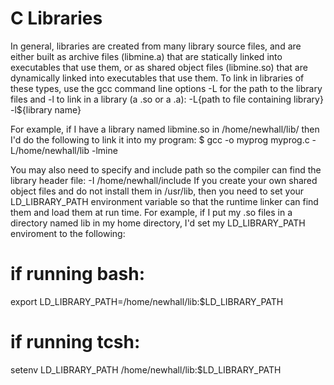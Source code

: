 # C Libraries

In general, libraries are created from many library source files, and are either built as archive files (libmine.a) that are statically linked into executables that use them, or as shared object files (libmine.so) that are dynamically linked into executables that use them. To link in libraries of these types, use the gcc command line options -L for the path to the library files and -l to link in a library (a .so or a .a):
    -L{path to file containing library} -l${library name}

For example, if I have a library named libmine.so in /home/newhall/lib/ then I'd do the following to link it into my program:
   $ gcc -o myprog myprog.c  -L/home/newhall/lib -lmine 

You may also need to specify and include path so the compiler can find the library header file: -I /home/newhall/include
If you create your own shared object files and do not install them in /usr/lib, then you need to set your LD_LIBRARY_PATH environment variable so that the runtime linker can find them and load them at run time. For example, if I put my .so files in a directory named lib in my home directory, I'd set my LD_LIBRARY_PATH enviroment to the following:

  # if running bash:
  export LD_LIBRARY_PATH=/home/newhall/lib:$LD_LIBRARY_PATH

  # if running tcsh:
  setenv LD_LIBRARY_PATH /home/newhall/lib:$LD_LIBRARY_PATH
